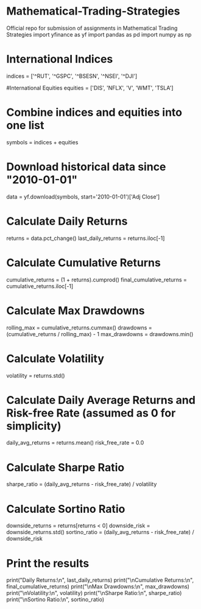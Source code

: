 # Mathematical-Trading-Strategies
Official repo for submission of assignments in Mathematical Trading Strategies
import yfinance as yf
import pandas as pd
import numpy as np

# International Indices
indices = ['^RUT', '^GSPC', '^BSESN', '^NSEI', '^DJI']

#International Equities
equities = ['DIS', 'NFLX', 'V', 'WMT', 'TSLA']

# Combine indices and equities into one list
symbols = indices + equities

# Download historical data since "2010-01-01"
data = yf.download(symbols, start='2010-01-01')['Adj Close']

# Calculate Daily Returns
returns = data.pct_change()
last_daily_returns = returns.iloc[-1]

# Calculate Cumulative Returns
cumulative_returns = (1 + returns).cumprod()
final_cumulative_returns = cumulative_returns.iloc[-1]

# Calculate Max Drawdowns
rolling_max = cumulative_returns.cummax()
drawdowns = (cumulative_returns / rolling_max) - 1
max_drawdowns = drawdowns.min()

# Calculate Volatility
volatility = returns.std()

# Calculate Daily Average Returns and Risk-free Rate (assumed as 0 for simplicity)
daily_avg_returns = returns.mean()
risk_free_rate = 0.0

# Calculate Sharpe Ratio
sharpe_ratio = (daily_avg_returns - risk_free_rate) / volatility

# Calculate Sortino Ratio
downside_returns = returns[returns < 0]
downside_risk = downside_returns.std()
sortino_ratio = (daily_avg_returns - risk_free_rate) / downside_risk

# Print the results
print("Daily Returns:\n", last_daily_returns)
print("\nCumulative Returns:\n", final_cumulative_returns)
print("\nMax Drawdowns:\n", max_drawdowns)
print("\nVolatility:\n", volatility)
print("\nSharpe Ratio:\n", sharpe_ratio)
print("\nSortino Ratio:\n", sortino_ratio)
